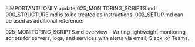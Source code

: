 !!IMPORTANT!! ONLY update 025_MONITORING_SCRIPTS.md! 000_STRUCTURE.md is to be treated as instructions. 002_SETUP.md can be used as additional reference:

025_MONITORING_SCRIPTS.md overview - Writing lightweight monitoring scripts for servers, logs, and services with alerts via email, Slack, or Teams.
